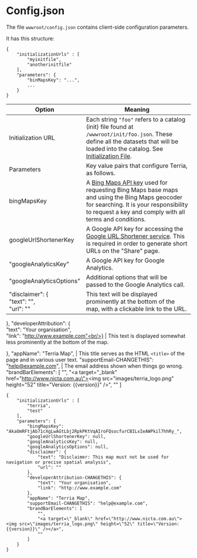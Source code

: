 # Config.json

The file `wwwroot/config.json` contains client-side configuration parameters.

It has this structure:

```
{
    "initializationUrls" : [
        "myinitfile",
        "anotherinitfile"
    ],
    "parameters": {
        "binMapsKey": "...",
        ...
    }
}
```


Option | Meaning
-------|--------
Initialization URL | Each string `"foo"` refers to a catalog (init) file found at `/wwwroot/init/foo.json`. These define all the datasets that will be loaded into the catalog. See [Initialization File](/Documentation/Initialization-File.md). 
Parameters | Key value pairs that configure Terria, as follows.
bingMapsKey | A [Bing Maps API key](https://msdn.microsoft.com/en-us/library/ff428642.aspx) used for requesting Bing Maps base maps and using the Bing Maps geocoder for searching. It is your responsibility to request a key and comply with all terms and conditions.
googleUrlShortenerKey| A Google API key for accessing the [Google URL Shortener service](https://developers.google.com/url-shortener/v1/getting_started#intro). This is required in order to generate short URLs on the "Share" page.
"googleAnalyticsKey"| A Google API key for Google Analytics.
"googleAnalyticsOptions"| Additional options that will be passed to the Google Analytics call.
"disclaimer": {<br/>"text": "",<br/>"url": ""<br/> | This text will be displayed prominently at the bottom of the map, with a clickable link to the URL.
    
    
},
"developerAttribution": {<br/>"text": "Your organisation",<br/>"link": "http://www.example.com"<br/>} | This text is displayed somewhat less prominently at the bottom of the map.
    
    
},
"appName": "Terria Map", | This title serves as the HTML `<title>` of the page and in various user text.
"supportEmail-CHANGETHIS": "help@example.com", | The email address shown when things go wrong.
"brandBarElements": [
    "",
    "<a target=\"_blank\" href=\"http://www.nicta.com.au\"><img src=\"images/terria_logo.png\" height=\"52\" title=\"Version: {{version}}\" /></a>",
    ""
]



```
{
    "initializationUrls" : [
        "terria",
        "test"
    ],
    "parameters": {
        "bingMapsKey": "AkaOmRFtjAb71cXgLwAGtLbj2RpkPKtVqAIroFQsocfurCBILxIeAWPkil7hhRy_",
        "googleUrlShortenerKey": null,
        "googleAnalyticsKey": null,
        "googleAnalyticsOptions": null,
        "disclaimer": {
            "text": "Disclaimer: This map must not be used for navigation or precise spatial analysis",
            "url": ""
        },
        "developerAttribution-CHANGETHIS": {
            "text": "Your organisation",
            "link": "http://www.example.com"
        },
        "appName": "Terria Map",
        "supportEmail-CHANGETHIS": "help@example.com",
        "brandBarElements": [
            "",
            "<a target=\"_blank\" href=\"http://www.nicta.com.au\"><img src=\"images/terria_logo.png\" height=\"52\" title=\"Version: {{version}}\" /></a>",
            ""
        ]
    }
}
```
